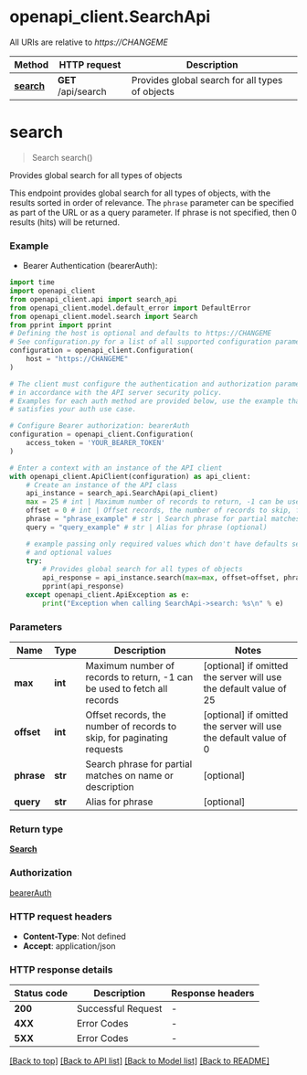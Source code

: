 # openapi_client.SearchApi

All URIs are relative to *https://CHANGEME*

Method | HTTP request | Description
------------- | ------------- | -------------
[**search**](SearchApi.md#search) | **GET** /api/search | Provides global search for all types of objects


# **search**
> Search search()

Provides global search for all types of objects

This endpoint provides global search for all types of objects, with the results sorted in order of relevance.  The `phrase` parameter can be specified as part of the URL or as a query parameter. If phrase is not specified, then 0 results (hits) will be returned. 

### Example

* Bearer Authentication (bearerAuth):

```python
import time
import openapi_client
from openapi_client.api import search_api
from openapi_client.model.default_error import DefaultError
from openapi_client.model.search import Search
from pprint import pprint
# Defining the host is optional and defaults to https://CHANGEME
# See configuration.py for a list of all supported configuration parameters.
configuration = openapi_client.Configuration(
    host = "https://CHANGEME"
)

# The client must configure the authentication and authorization parameters
# in accordance with the API server security policy.
# Examples for each auth method are provided below, use the example that
# satisfies your auth use case.

# Configure Bearer authorization: bearerAuth
configuration = openapi_client.Configuration(
    access_token = 'YOUR_BEARER_TOKEN'
)

# Enter a context with an instance of the API client
with openapi_client.ApiClient(configuration) as api_client:
    # Create an instance of the API class
    api_instance = search_api.SearchApi(api_client)
    max = 25 # int | Maximum number of records to return, -1 can be used to fetch all records (optional) if omitted the server will use the default value of 25
    offset = 0 # int | Offset records, the number of records to skip, for paginating requests (optional) if omitted the server will use the default value of 0
    phrase = "phrase_example" # str | Search phrase for partial matches on name or description (optional)
    query = "query_example" # str | Alias for phrase (optional)

    # example passing only required values which don't have defaults set
    # and optional values
    try:
        # Provides global search for all types of objects
        api_response = api_instance.search(max=max, offset=offset, phrase=phrase, query=query)
        pprint(api_response)
    except openapi_client.ApiException as e:
        print("Exception when calling SearchApi->search: %s\n" % e)
```


### Parameters

Name | Type | Description  | Notes
------------- | ------------- | ------------- | -------------
 **max** | **int**| Maximum number of records to return, -1 can be used to fetch all records | [optional] if omitted the server will use the default value of 25
 **offset** | **int**| Offset records, the number of records to skip, for paginating requests | [optional] if omitted the server will use the default value of 0
 **phrase** | **str**| Search phrase for partial matches on name or description | [optional]
 **query** | **str**| Alias for phrase | [optional]

### Return type

[**Search**](Search.md)

### Authorization

[bearerAuth](../README.md#bearerAuth)

### HTTP request headers

 - **Content-Type**: Not defined
 - **Accept**: application/json


### HTTP response details

| Status code | Description | Response headers |
|-------------|-------------|------------------|
**200** | Successful Request |  -  |
**4XX** | Error Codes |  -  |
**5XX** | Error Codes |  -  |

[[Back to top]](#) [[Back to API list]](../README.md#documentation-for-api-endpoints) [[Back to Model list]](../README.md#documentation-for-models) [[Back to README]](../README.md)

